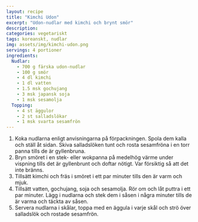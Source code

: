```yaml
---
layout: recipe
title: "Kimchi Udon"
excerpt: "Udon-nudlar med kimchi och brynt smör"
description:
categories: vegetariskt
tags: koreanskt, nudlar
img: assets/img/kimchi-udon.png
servings: 4 portioner
ingredients:
  Nudlar:
    - 700 g färska udon-nudlar
    - 100 g smör
    - 4 dl kimchi
    - 1 dl vatten
    - 1.5 msk gochujang
    - 3 msk japansk soja
    - 1 msk sesamolja
  Topping:
    - 4 st äggulor
    - 2 st salladslökar
    - 1 msk svarta sesamfrön
---
```


1. Koka nudlarna enligt anvisningarna på förpackningen. Spola dem kalla och
   ställ åt sidan. Skiva salladslöken tunt och rosta sesamfröna i en torr panna
   tills de är gyllenbruna.
2. Bryn smöret i en stek- eller wokpanna på medelhög värme under vispning tills
   det är gyllenbrunt och doftar nötigt. Var försiktig så att det inte bränns.
3. Tillsätt kimchi och fräs i smöret i ett par minuter tills den är varm och
   mjuk.
4. Tillsätt vatten, gochujang, soja och sesamolja. Rör om och låt puttra i ett
   par minuter. Lägg i nudlarna och stek dem i såsen i några minuter tills de är
   varma och täckta av såsen.
5. Servera nudlarna i skålar, toppa med en äggula i varje skål och strö över
   salladslök och rostade sesamfrön.
